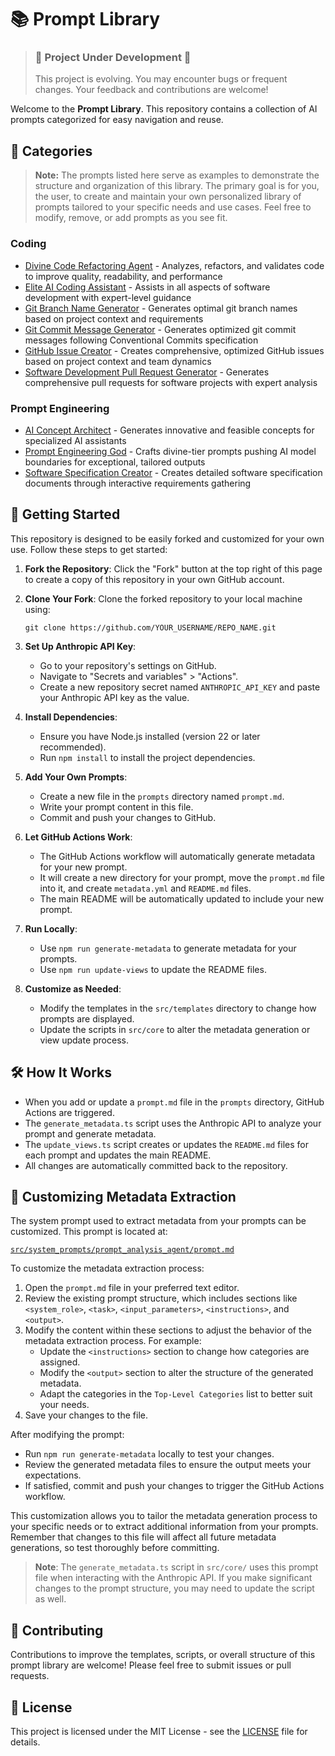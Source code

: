 # 📚 Prompt Library

> ### 🚧 **Project Under Development** 🚧
> 
> This project is evolving. You may encounter bugs or frequent changes. Your feedback and contributions are welcome!

Welcome to the **Prompt Library**. This repository contains a collection of AI prompts categorized for easy navigation and reuse.

## 📂 Categories

> **Note:** The prompts listed here serve as examples to demonstrate the structure and organization of this library. The primary goal is for you, the user, to create and maintain your own personalized library of prompts tailored to your specific needs and use cases. Feel free to modify, remove, or add prompts as you see fit.

### Coding

- [Divine Code Refactoring Agent](prompts/code_refactoring_agent/README.md) - Analyzes, refactors, and validates code to improve quality, readability, and performance
- [Elite AI Coding Assistant](prompts/coding_agent/README.md) - Assists in all aspects of software development with expert-level guidance
- [Git Branch Name Generator](prompts/git_branch_name_agent/README.md) - Generates optimal git branch names based on project context and requirements
- [Git Commit Message Generator](prompts/git_commit_message_agent/README.md) - Generates optimized git commit messages following Conventional Commits specification
- [GitHub Issue Creator](prompts/github_issue_agent/README.md) - Creates comprehensive, optimized GitHub issues based on project context and team dynamics
- [Software Development Pull Request Generator](prompts/software_dev_pr_agent/README.md) - Generates comprehensive pull requests for software projects with expert analysis

### Prompt Engineering

- [AI Concept Architect](prompts/ai_concept_architect_agent/README.md) - Generates innovative and feasible concepts for specialized AI assistants
- [Prompt Engineering God](prompts/prompt_engineering_agent/README.md) - Crafts divine-tier prompts pushing AI model boundaries for exceptional, tailored outputs
- [Software Specification Creator](prompts/software_spec_agent/README.md) - Creates detailed software specification documents through interactive requirements gathering

## 🚀 Getting Started

This repository is designed to be easily forked and customized for your own use. Follow these steps to get started:

1. **Fork the Repository**: Click the "Fork" button at the top right of this page to create a copy of this repository in your own GitHub account.

2. **Clone Your Fork**: Clone the forked repository to your local machine using:

   ```
   git clone https://github.com/YOUR_USERNAME/REPO_NAME.git
   ```

3. **Set Up Anthropic API Key**:
   - Go to your repository's settings on GitHub.
   - Navigate to "Secrets and variables" > "Actions".
   - Create a new repository secret named `ANTHROPIC_API_KEY` and paste your Anthropic API key as the value.

4. **Install Dependencies**:
   - Ensure you have Node.js installed (version 22 or later recommended).
   - Run `npm install` to install the project dependencies.

5. **Add Your Own Prompts**:
   - Create a new file in the `prompts` directory named `prompt.md`.
   - Write your prompt content in this file.
   - Commit and push your changes to GitHub.

6. **Let GitHub Actions Work**:
   - The GitHub Actions workflow will automatically generate metadata for your new prompt.
   - It will create a new directory for your prompt, move the `prompt.md` file into it, and create `metadata.yml` and `README.md` files.
   - The main README will be automatically updated to include your new prompt.

7. **Run Locally**:
   - Use `npm run generate-metadata` to generate metadata for your prompts.
   - Use `npm run update-views` to update the README files.

8. **Customize as Needed**:
   - Modify the templates in the `src/templates` directory to change how prompts are displayed.
   - Update the scripts in `src/core` to alter the metadata generation or view update process.

## 🛠️ How It Works

- When you add or update a `prompt.md` file in the `prompts` directory, GitHub Actions are triggered.
- The `generate_metadata.ts` script uses the Anthropic API to analyze your prompt and generate metadata.
- The `update_views.ts` script creates or updates the `README.md` files for each prompt and updates the main README.
- All changes are automatically committed back to the repository.

## 🔧 Customizing Metadata Extraction

The system prompt used to extract metadata from your prompts can be customized. This prompt is located at:

[`src/system_prompts/prompt_analysis_agent/prompt.md`](src/system_prompts/prompt_analysis_agent/prompt.md)

To customize the metadata extraction process:

1. Open the `prompt.md` file in your preferred text editor.
2. Review the existing prompt structure, which includes sections like `<system_role>`, `<task>`, `<input_parameters>`, `<instructions>`, and `<output>`.
3. Modify the content within these sections to adjust the behavior of the metadata extraction process. For example:
   - Update the `<instructions>` section to change how categories are assigned.
   - Modify the `<output>` section to alter the structure of the generated metadata.
   - Adapt the categories in the `Top-Level Categories` list to better suit your needs.
4. Save your changes to the file.

After modifying the prompt:

- Run `npm run generate-metadata` locally to test your changes.
- Review the generated metadata files to ensure the output meets your expectations.
- If satisfied, commit and push your changes to trigger the GitHub Actions workflow.

This customization allows you to tailor the metadata generation process to your specific needs or to extract additional information from your prompts. Remember that changes to this file will affect all future metadata generations, so test thoroughly before committing.

> **Note**: The `generate_metadata.ts` script in `src/core/` uses this prompt file when interacting with the Anthropic API. If you make significant changes to the prompt structure, you may need to update the script as well.

## 📝 Contributing

Contributions to improve the templates, scripts, or overall structure of this prompt library are welcome! Please feel free to submit issues or pull requests.

## 📄 License

This project is licensed under the MIT License - see the [LICENSE](LICENSE.md) file for details.
